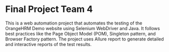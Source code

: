 # Final Project Team 4
This is a web automation project that automates the testing of the OrangeHRM Demo website using Selenium WebDriver and Java. 
It follows best practices like the Page Object Model (POM), Singleton pattern, and Browser Factory pattern. The project uses Allure report to generate detailed and interactive reports of the test results.
